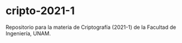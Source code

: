 # cripto-2021-1
Repositorio para la materia de Criptografía (2021-1) de la Facultad de Ingeniería, UNAM.
